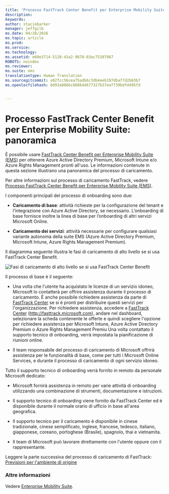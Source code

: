 ```yaml
---
title: 'Processo FastTrack Center Benefit per Enterprise Mobility Suite: panoramica'
description: 
keywords: 
author: staciebarker
manager: jeffgilb
ms.date: 04/28/2016
ms.topic: article
ms.prod: 
ms.service: 
ms.technology: 
ms.assetid: e60e3714-5120-41e2-9878-83ac75107967
ROBOTS: noindex
ms.reviewer: 
ms.suite: ems
translationtype: Human Translation
ms.sourcegitcommit: a92fcc56cea75adb6c3db4eeb197dba77d2b63b7
ms.openlocfilehash: 6d93a086bc86864d677327b37eaff39bdfd495fd


---
```


# Processo FastTrack Center Benefit per Enterprise Mobility Suite: panoramica

È possibile usare [FastTrack Center Benefit per Enterprise Mobility Suite (EMS)](fasttrack-center-benefit-for-enterprise-mobility-suite-ems.md) per ottenere Azure Active Directory Premium, Microsoft Intune e/o Azure Rights Management pronti all'uso. Le informazioni contenute in questa sezione illustrano una panoramica del processo di caricamento.

Per altre informazioni sul processo di caricamento FastTrack, vedere [Processo FastTrack Center Benefit per Enterprise Mobility Suite (EMS)](fasttrack-center-benefit-process-for-enterprise-mobility-suite-ems.md).


I componenti principali del processo di onboarding sono due:

-   **Caricamento di base**: attività richieste per la configurazione del tenant e l’integrazione con Azure Active Directory, se necessario. L’onboarding di base fornisce inoltre la linea di base per l’onboarding di altri servizi Microsoft Online.

-   **Caricamento dei servizi**: attività necessarie per configurare qualsiasi variante autonoma della suite EMS (Azure Active Directory Premium, Microsoft Intune, Azure Rights Management Premium).

Il diagramma seguente illustra le fasi di caricamento di alto livello se si usa FastTrack Center Benefit.

![Fasi di caricamento di alto livello se si usa FastTrack Center Benefit](./media/ft-1-onboarding-process.png)

Il processo di base è il seguente:

- Una volta che l'utente ha acquistato le licenze di un servizio idoneo, Microsoft lo contatterà per offrire assistenza durante il processo di caricamento. È anche possibile richiedere assistenza da parte di [FastTrack Center](http://fasttrack.microsoft.com/) se si è pronti per distribuire questi servizi per l'organizzazione. Per richiedere assistenza, accedere a [FastTrack Center](http://fasttrack.microsoft.com/) (http://fasttrack.microsoft.com), andare nel dashboard, selezionare la scheda contenente le offerte e quindi scegliere l'opzione per richiedere assistenza per Microsoft Intune, Azure Active Directory Premium o Azure Rights Management Premiu Una volta contattato il supporto tecnico di onboarding, verrà impostata la pianificazione di riunioni online.

-   Il team responsabile del processo di caricamento di Microsoft offrirà assistenza per le funzionalità di base, come per tutti i Microsoft Online Services, e durante il processo di caricamento di ogni servizio idoneo.

Tutto il supporto tecnico di onboarding verrà fornito in remoto da personale Microsoft dedicato:

-   Microsoft fornirà assistenza in remoto per varie attività di onboarding utilizzando una combinazione di strumenti, documentazione e istruzioni.

-   Il supporto tecnico di onboarding viene fornito da FastTrack Center ed è disponibile durante il normale orario di ufficio in base all'area geografica.

-   Il supporto tecnico per il caricamento è disponibile in cinese tradizionale, cinese semplificato, inglese, francese, tedesco, italiano, giapponese, coreano, portoghese (Brasile), spagnolo, thai e vietnamita.

-   Il team di Microsoft può lavorare direttamente con l'utente oppure con il rappresentante.

Leggere la parte successiva del processo di caricamento di FastTrack: [Previsioni per l'ambiente di origine](fasttrack-center-benefit-process-for-ems-environment-expectations.md)

### Altre informazioni
Vedere [Enterprise Mobility Suite](https://www.microsoft.com/en-us/server-cloud/enterprise-mobility/overview.aspx).




<!--HONumber=Jul16_HO3-->


